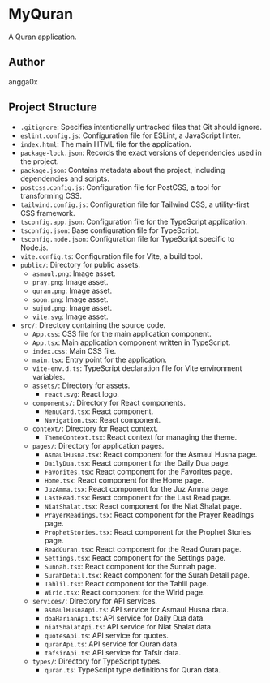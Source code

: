 # MyQuran

A Quran application.

## Author

angga0x

## Project Structure

-   `.gitignore`: Specifies intentionally untracked files that Git should ignore.
-   `eslint.config.js`: Configuration file for ESLint, a JavaScript linter.
-   `index.html`: The main HTML file for the application.
-   `package-lock.json`: Records the exact versions of dependencies used in the project.
-   `package.json`: Contains metadata about the project, including dependencies and scripts.
-   `postcss.config.js`: Configuration file for PostCSS, a tool for transforming CSS.
-   `tailwind.config.js`: Configuration file for Tailwind CSS, a utility-first CSS framework.
-   `tsconfig.app.json`: Configuration file for the TypeScript application.
-   `tsconfig.json`: Base configuration file for TypeScript.
-   `tsconfig.node.json`: Configuration file for TypeScript specific to Node.js.
-   `vite.config.ts`: Configuration file for Vite, a build tool.
-   `public/`: Directory for public assets.
    -   `asmaul.png`: Image asset.
    -   `pray.png`: Image asset.
    -   `quran.png`: Image asset.
    -   `soon.png`: Image asset.
    -   `sujud.png`: Image asset.
    -   `vite.svg`: Image asset.
-   `src/`: Directory containing the source code.
    -   `App.css`: CSS file for the main application component.
    -   `App.tsx`: Main application component written in TypeScript.
    -   `index.css`: Main CSS file.
    -   `main.tsx`: Entry point for the application.
    -   `vite-env.d.ts`: TypeScript declaration file for Vite environment variables.
    -   `assets/`: Directory for assets.
        -   `react.svg`: React logo.
    -   `components/`: Directory for React components.
        -   `MenuCard.tsx`: React component.
        -   `Navigation.tsx`: React component.
    -   `context/`: Directory for React context.
        -   `ThemeContext.tsx`: React context for managing the theme.
    -   `pages/`: Directory for application pages.
        -   `AsmaulHusna.tsx`: React component for the Asmaul Husna page.
        -   `DailyDua.tsx`: React component for the Daily Dua page.
        -   `Favorites.tsx`: React component for the Favorites page.
        -   `Home.tsx`: React component for the Home page.
        -   `JuzAmma.tsx`: React component for the Juz Amma page.
        -   `LastRead.tsx`: React component for the Last Read page.
        -   `NiatShalat.tsx`: React component for the Niat Shalat page.
        -   `PrayerReadings.tsx`: React component for the Prayer Readings page.
        -   `ProphetStories.tsx`: React component for the Prophet Stories page.
        -   `ReadQuran.tsx`: React component for the Read Quran page.
        -   `Settings.tsx`: React component for the Settings page.
        -   `Sunnah.tsx`: React component for the Sunnah page.
        -   `SurahDetail.tsx`: React component for the Surah Detail page.
        -   `Tahlil.tsx`: React component for the Tahlil page.
        -   `Wirid.tsx`: React component for the Wirid page.
    -   `services/`: Directory for API services.
        -   `asmaulHusnaApi.ts`: API service for Asmaul Husna data.
        -   `doaHarianApi.ts`: API service for Daily Dua data.
        -   `niatShalatApi.ts`: API service for Niat Shalat data.
        -   `quotesApi.ts`: API service for quotes.
        -   `quranApi.ts`: API service for Quran data.
        -   `tafsirApi.ts`: API service for Tafsir data.
    -   `types/`: Directory for TypeScript types.
        -   `quran.ts`: TypeScript type definitions for Quran data.

